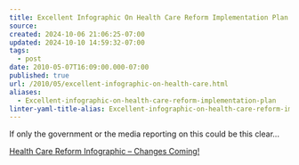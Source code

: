 ```yaml
---
title: Excellent Infographic On Health Care Reform Implementation Plan
source: 
created: 2024-10-06 21:06:25-07:00
updated: 2024-10-10 14:59:32-07:00
tags:
  - post
date: 2010-05-07T16:09:00.000-07:00
published: true
url: /2010/05/excellent-infographic-on-health-care.html
aliases:
  - Excellent-infographic-on-health-care-reform-implementation-plan
linter-yaml-title-alias: Excellent-infographic-on-health-care-reform-implementation-plan
---
```



If only the government or the media reporting on this could be this clear...  
  
[Health Care Reform Infographic – Changes Coming!](http://manvsdebt.com/health-care-reform-changes-coming/?utm_source=feedburner&utm_medium=feed&utm_campaign=Feed%3A+ManVsDebt+%28Man+Vs.+Debt%29&utm_content=Google+Reader)